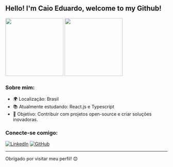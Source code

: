 <h2>Hello! I'm Caio Eduardo, welcome to my Github!</h2>

<div align="left">
    <img height="180em" src="">
    <img height="180em" src="https://github-readme-stats.vercel.app/api/top-langs/?username=caioedum&hide=Jupyter%20Notebook,GDScript,VHDL,verilog,Systemverilog,TeX,shell,css&layout=compact&langs_count=10&theme=radical">
</div>

### Sobre mim:
- 🌍 Localização: Brasil
- 📚 Atualmente estudando: React.js e Typescript
- 🎯 Objetivo: Contribuir com projetos open-source e criar soluções inovadoras.

### Conecte-se comigo:
[![LinkedIn](https://img.shields.io/badge/-LinkedIn-blue?style=flat-square&logo=LinkedIn&logoColor=white)](https://www.linkedin.com/in/seu-perfil)
[![GitHub](https://img.shields.io/badge/-GitHub-000?style=flat-square&logo=GitHub&logoColor=white)](https://github.com/seu-usuario)

---
Obrigado por visitar meu perfil! 😊
